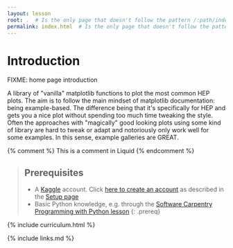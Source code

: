 ```yaml
---
layout: lesson
root: .  # Is the only page that doesn't follow the pattern /:path/index.html
permalink: index.html  # Is the only page that doesn't follow the pattern /:path/index.html
---
```

# Introduction

FIXME: home page introduction

A library of "vanilla" matplotlib functions to plot the most common HEP plots. The aim is to follow the main mindset of matplotlib documentation: being example-based. The difference being that it's specifically for HEP and gets you a nice plot without spending too much time tweaking the style. Often the approaches with "magically" good looking plots using some kind of library are hard to tweak or adapt and notoriously only work well for some examples. In this sense, example galleries are GREAT.

<!-- this is an html comment -->

{% comment %} This is a comment in Liquid {% endcomment %}

> ## Prerequisites
>
> * A [Kaggle](https://www.kaggle.com/) account. Click [here to create an account](https://www.kaggle.com/account/login?phase=startRegisterTab&returnUrl=%2F) as described in the [Setup page](https://hsf-training.github.io/hsf-training-ml-webpage/setup.html)
> * Basic Python knowledge, e.g. through the [Software Carpentry Programming with Python lesson](https://swcarpentry.github.io/python-novice-inflammation/)
{: .prereq}

{% include curriculum.html %}

{% include links.md %}
